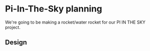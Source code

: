 # Pi-In-The-Sky planning

We're going to be making a rocket/water rocket for our PI IN THE SKY project.
## Design 
